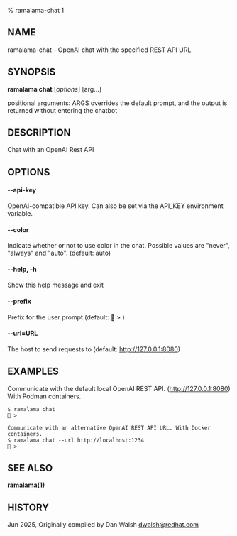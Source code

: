 % ramalama-chat 1

## NAME
ramalama\-chat - OpenAI chat with the specified REST API URL

## SYNOPSIS
**ramalama chat** [*options*] [arg...]

positional arguments:
  ARGS                  overrides the default prompt, and the output is
                        returned without entering the chatbot

## DESCRIPTION
Chat with an OpenAI Rest API

## OPTIONS

#### **--api-key**
OpenAI-compatible API key.
Can also be set via the API_KEY environment variable.

#### **--color**
Indicate whether or not to use color in the chat.
Possible values are "never", "always" and "auto". (default: auto)

#### **--help**, **-h**
Show this help message and exit

#### **--prefix**
Prefix for the user prompt (default: 🦭 > )

#### **--url**=URL
The host to send requests to (default: http://127.0.0.1:8080)

## EXAMPLES

Communicate with the default local OpenAI REST API. (http://127.0.0.1:8080)
With Podman containers.
```
$ ramalama chat
🦭 >

Communicate with an alternative OpenAI REST API URL. With Docker containers.
$ ramalama chat --url http://localhost:1234
🐋 >
```

## SEE ALSO
**[ramalama(1)](ramalama.1.md)**

## HISTORY
Jun 2025, Originally compiled by Dan Walsh <dwalsh@redhat.com>
